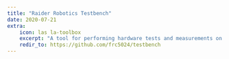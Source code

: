 ```yaml
---
title: "Raider Robotics Testbench"
date: 2020-07-21
extra:
    icon: las la-toolbox
    excerpt: "A tool for performing hardware tests and measurements on various mechanical subsystems"
    redir_to: https://github.com/frc5024/testbench
---
```

